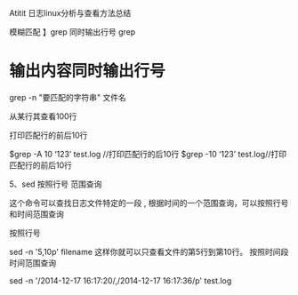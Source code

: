 Atitit  日志linux分析与查看方法总结



模糊匹配 】grep 同时输出行号
grep
# 输出内容同时输出行号
grep -n "要匹配的字符串" 文件名



从某行其查看100行



打印匹配行的前后10行

$grep -A 10 ‘123’ test.log //打印匹配行的后10行
$grep -10 ‘123’ test.log//打印匹配行的前后10行 



5、sed  按照行号 范围查询

这个命令可以查找日志文件特定的一段 , 根据时间的一个范围查询，可以按照行号和时间范围查询

按照行号

sed -n '5,10p' filename 这样你就可以只查看文件的第5行到第10行。
按照时间段 时间范围查询


 sed -n '/2014-12-17 16:17:20/,/2014-12-17 16:17:36/p'  test.log

